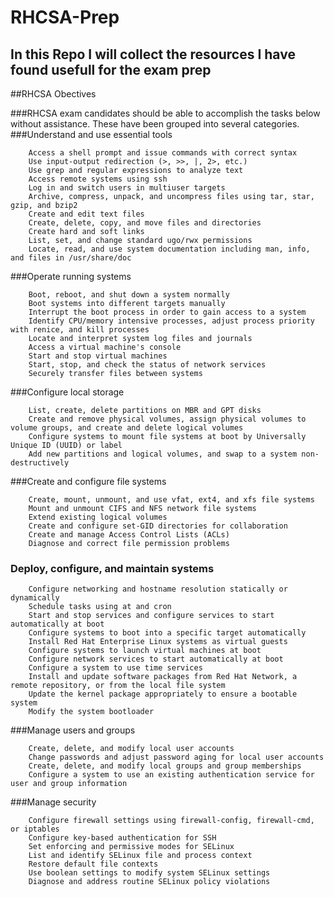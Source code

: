 # RHCSA-Prep
## In this Repo I will collect the resources I have found usefull for the exam prep

##RHCSA Obectives

###RHCSA exam candidates should be able to accomplish the tasks below without assistance. These have been grouped into several categories.
###Understand and use essential tools

        Access a shell prompt and issue commands with correct syntax
        Use input-output redirection (>, >>, |, 2>, etc.)
        Use grep and regular expressions to analyze text
        Access remote systems using ssh
        Log in and switch users in multiuser targets
        Archive, compress, unpack, and uncompress files using tar, star, gzip, and bzip2
        Create and edit text files
        Create, delete, copy, and move files and directories
        Create hard and soft links
        List, set, and change standard ugo/rwx permissions
        Locate, read, and use system documentation including man, info, and files in /usr/share/doc

###Operate running systems

        Boot, reboot, and shut down a system normally
        Boot systems into different targets manually
        Interrupt the boot process in order to gain access to a system
        Identify CPU/memory intensive processes, adjust process priority with renice, and kill processes
        Locate and interpret system log files and journals
        Access a virtual machine's console
        Start and stop virtual machines
        Start, stop, and check the status of network services
        Securely transfer files between systems

###Configure local storage

        List, create, delete partitions on MBR and GPT disks
        Create and remove physical volumes, assign physical volumes to volume groups, and create and delete logical volumes
        Configure systems to mount file systems at boot by Universally Unique ID (UUID) or label
        Add new partitions and logical volumes, and swap to a system non-destructively

###Create and configure file systems

        Create, mount, unmount, and use vfat, ext4, and xfs file systems
        Mount and unmount CIFS and NFS network file systems
        Extend existing logical volumes
        Create and configure set-GID directories for collaboration
        Create and manage Access Control Lists (ACLs)
        Diagnose and correct file permission problems

### Deploy, configure, and maintain systems

        Configure networking and hostname resolution statically or dynamically
        Schedule tasks using at and cron
        Start and stop services and configure services to start automatically at boot
        Configure systems to boot into a specific target automatically
        Install Red Hat Enterprise Linux systems as virtual guests
        Configure systems to launch virtual machines at boot
        Configure network services to start automatically at boot
        Configure a system to use time services
        Install and update software packages from Red Hat Network, a remote repository, or from the local file system
        Update the kernel package appropriately to ensure a bootable system
        Modify the system bootloader

###Manage users and groups

        Create, delete, and modify local user accounts
        Change passwords and adjust password aging for local user accounts
        Create, delete, and modify local groups and group memberships
        Configure a system to use an existing authentication service for user and group information

###Manage security

        Configure firewall settings using firewall-config, firewall-cmd, or iptables
        Configure key-based authentication for SSH
        Set enforcing and permissive modes for SELinux
        List and identify SELinux file and process context
        Restore default file contexts
        Use boolean settings to modify system SELinux settings
        Diagnose and address routine SELinux policy violations
